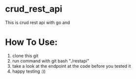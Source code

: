 # crud_rest_api
This is crud rest api with go and 

# How To Use:
1. clone this git
2. run command with git bash "./restapi"
3. take a look at the endpoint at the code before you tested it
4. happy testing :))
